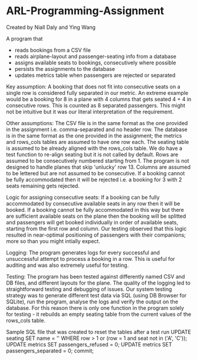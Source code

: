 # ARL-Programming-Assignment
Created by Niall Daly and Ying Wang

A program that 
- reads bookings from a CSV file
- reads airplane-layout and passenger-seating info from a database
- assigns available seats to bookings, consecutively where possible
- persists the assignments to the database
- updates metrics table when passengers are rejected or separated

Key assumption:
A booking that does not fit into consecutive seats on a single row is considered fully separated in our metric. An extreme example would be a booking for 8 in a plane with 4 columns that gets seated 4 + 4 in consecutive rows. This is counted as 8 separated passengers. This might not be intuitive but it was our literal interpretation of the requirement.

Other assumptions:
The CSV file is in the same format as the one provided in the assignment i.e. comma-separated and no header row.
The database is in the same format as the one provided in the assignment; the metrics and rows_cols tables are assumed to have one row each.
The seating table is assumed to be already aligned with the rows_cols table. We do have a test function to re-align seating but it is not called by default.
Rows are assumed to be consecutively numbered starting from 1. The program is not designed to handle planes that skip 'unlucky' row 13.
Columns are assumed to be lettered but are not assumed to be consecutive.
If a booking cannot be fully accommodated then it will be rejected i.e. a booking for 3 with 2 seats remaining gets rejected.

Logic for assigning consecutive seats:
If a booking can be fully accommodated by consecutive available seats in any row then it will be booked.
If a booking cannot be fully accommodated in this way but there are sufficient available seats on the plane then the booking will be splitted and passengers will get booked individually in order of available seats, starting from the first row and column.
Our testing observed that this logic resulted in near-optimal positioning of passengers with their companions; more so than you might intially expect.

Logging:
The program generates logs for every successful and unsuccessful attempt to process a booking in a row. This is useful for auditing and was also extremely useful for testing.

Testing:
The program has been tested against differently named CSV and DB files, and different layouts for the plane. The quality of the logging led to straightforward testing and debugging of issues. Our system testing strategy was to generate different test data via SQL (using DB Browser for SQLite), run the program, analyse the logs and verify the output on the database. For this reason there is only one function in the program solely for testing - it rebuilds an empty seating table from the current values of the rows_cols table.

Sample SQL file that was created to reset the tables after a test run
UPDATE seating SET name = '' WHERE row > 1 or (row = 1 and seat not in ('A', 'C'));
UPDATE metrics SET passengers_refused = 0;
UPDATE metrics SET passengers_separated = 0;
commit;
